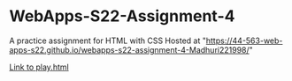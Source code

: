 # WebApps-S22-Assignment-4
A practice assignment for HTML with CSS
Hosted at "https://44-563-web-apps-s22.github.io/webapps-s22-assignment-4-Madhuri221998/"


<a href="play2.html">Link to play.html</a><br>
